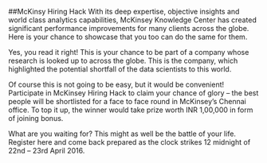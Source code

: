##McKinsy Hiring Hack
With its deep expertise, objective insights and world class analytics capabilities, McKinsey Knowledge Center has created significant performance improvements for many clients across the globe. Here is your chance to showcase that you too can do the same for them.

Yes, you read it right! This is your chance to be part of a company whose research is looked up to across the globe. This is the company, which highlighted the potential shortfall of the data scientists to this world.

Of course this is not going to be easy, but it would be convenient! Participate in McKinsey Hiring Hack to claim your chance of glory – the best people will be shortlisted for a face to face round in McKinsey’s Chennai office. To top it up, the winner would take prize worth INR 1,00,000 in form of joining bonus.

What are you waiting for? This might as well be the battle of your life. Register here and come back prepared as the clock strikes 12 midnight of 22nd – 23rd April 2016.

